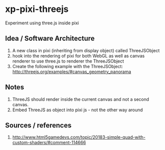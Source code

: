# xp-pixi-threejs
Experiment using three.js inside pixi

## Idea / Software Architecture
1. A new class in pixi (inheriting from display object) called ThreeJSObject
2. hook into the rendering of pixi for both WebGL as well as canvas renderer to use three.js to renderer the ThreeJSObject
3. Create the following example with the ThreeJSObject: http://threejs.org/examples/#canvas_geometry_panorama

## Notes
1. ThreeJS should render inside the current canvas and not a second canvas.
2. Embed ThreeJS as object into pixi js - not the other way around

## Sources / references
1. http://www.html5gamedevs.com/topic/20183-simple-quad-with-custom-shaders/#comment-114666
